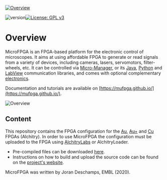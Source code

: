 <a href="https://mufpga.github.io/"><img src="https://raw.githubusercontent.com/mufpga/mufpga.github.io/main/img/logo_title.png" alt="Overview"/>

</a>

![version](https://img.shields.io/badge/version-3.1.0-blue)[![License: GPL v3](https://img.shields.io/badge/License-GPLv3-blue.svg)](https://www.gnu.org/licenses/gpl-3.0)



# Overview

MicroFPGA is an FPGA-based platform for the electronic control of microscopes. It aims at using affordable FPGA to generate or read signals from a variety of devices, including cameras, lasers, servomotors, filter-wheels, etc. It can be controlled via [Micro-Manager](https://micro-manager.org/MicroFPGA), or its [Java](https://github.com/mufpga/MicroFPGA-java), [Python](https://github.com/mufpga/MicroFPGA-py) and [LabView](https://github.com/mufpga/MicroFPGA-labview) communication libraries, and comes with optional complementary [electronics](https://github.com/mufpga/MicroFPGA-electronics).

Documentation and tutorials are available on [https://mufpga.github.io/](https://mufpga.github.io/).



<img src="https://raw.githubusercontent.com/mufpga/mufpga.github.io/main/img/figs/G_overview.png" alt="Overview"/>

## Content

This repository contains the FPGA configuration for the [Au](https://www.sparkfun.com/products/16527), [Au+](https://www.sparkfun.com/products/17514) and [Cu](https://www.sparkfun.com/products/16526) FPGAs (Alchitry). In order to use MicroFPGA the configuration must be uploaded to the FPGA using [AlchitryLabs](https://alchitry.com/alchitry-labs) or AlchitryLoader.

- Pre-compiled files can be downloaded [here](https://github.com/mufpga/MicroFPGA/releases).
- Instructions on how to build and upload the source code can be found on the [project's website](https://mufpga.github.io/2_installing_microfpga.html).



<!---

## Cite us

Deschamps J, Kieser C, Hoess P, Deguchi T and Ries J, 

--->

MicroFPGA was written by Joran Deschamps, EMBL (2020).

